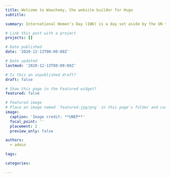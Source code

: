 ```yaml
---
title: Welcome to Wowchemy, the website builder for Hugo
subtitle:

summary: International Women’s Day (IWD) is a day set aside by the UN to honor women everywhere. On that day, we honor women’s resilience and the crucial role they play in society. While doing so, it is crucial that we recognize some of the difficulties that women encounter on a daily basis. The negative effects of climate change are currently one of the most urgent issues women confront. Women are typically the sole breadwinners in their families, and as such, they are responsible for ensuring that their children have access to education as well as putting food on the table. A global crisis, climate change has an impact on every nation and facet of existence. Climate change jeopardizes not only their source of income but also their right to a good life... [more](https://medium.com/@ngumbikiilu95/how-climate-change-is-affecting-women-and-girls-a8949137039e)

# Link this post with a project
projects: []

# Date published
date: '2020-12-13T00:00:00Z'

# Date updated
lastmod: '2020-12-13T00:00:00Z'

# Is this an unpublished draft?
draft: false

# Show this page in the Featured widget?
featured: false

# Featured image
# Place an image named `featured.jpg/png` in this page's folder and customize its options here.
image:
  caption: 'Image credit: **UNEP**'
  focal_point: ''
  placement: 2
  preview_only: false

authors:
  - admin

tags:

categories:

---
```



